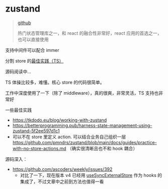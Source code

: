 # zustand

> [github](https://github.com/pmndrs/zustand)
>
> 热门状态管理库之一，和 react 的融合性非常好，react 应用的首选之一，也可以直接使用

支持中间件可以配合 immer

分割 store 的[最佳实践（TS）](https://github.com/pmndrs/zustand/blob/main/docs/guides/typescript.md#slices-pattern)

源码阅读中...

TS 体操比较多，难懂。核心 store 的代码很简单。

工作中深度使用了一下（除了 middleware），真的很爽，非常灵活，TS 支持也非常好

一些最佳实践

- https://tkdodo.eu/blog/working-with-zustand
- https://betterprogramming.pub/harness-state-management-using-zustand-5f2ee597d1c1
- 可以不在 store 里定义 action. 可以结合业务自己组织一层 https://github.com/pmndrs/zustand/blob/main/docs/guides/practice-with-no-store-actions.md （确实很清晰且也不和 hook 耦合）

源码深入：

- https://github.com/ascoders/weekly/issues/392
  - 对比了一下，现在版本 v4 已经用 [useSyncExternalStore](https://react.dev/reference/react/useSyncExternalStore) 作为 hooks 的集成了，不过文章中之前到方法也值得一看
